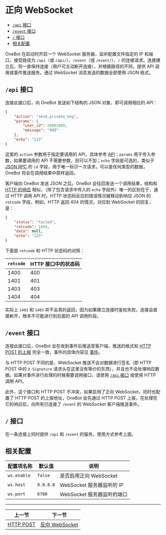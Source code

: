 # 正向 WebSocket

- [`/api` 接口](#api-接口)
- [`/event` 接口](#event-接口)
- [`/` 接口](#-接口)
- [相关配置](#相关配置)

OneBot 在启动时开启一个 WebSocket 服务器，监听配置文件指定的 IP 和端口，接受路径为 `/api`（或 `/api/`）、`/event`（或 `/event/`）、`/` 的连接请求。连接建立后，将一直保持连接（用户可主动断开连接），并根据路径的不同，提供 API 调用或事件推送服务。通过 WebSocket 消息发送的数据全部使用 JSON 格式。

## `/api` 接口

连接此接口后，向 OneBot 发送如下结构的 JSON 对象，即可调用相应的 API：

```json
{
    "action": "send_private_msg",
    "params": {
        "user_id": 10001000,
        "message": "你好"
    },
    "echo": "123"
}
```

这里的 `action` 参数用于指定要调用的 API，具体参考 [API](../api/)；`params` 用于传入参数，如果要调用的 API 不需要参数，则可以不加；`echo` 字段是可选的，类似于 [JSON RPC](https://www.jsonrpc.org/specification) 的 `id` 字段，用于唯一标识一次请求，可以是任何类型的数据，OneBot 将会在调用结果中原样返回。

客户端向 OneBot 发送 JSON 之后，OneBot 会往回发送一个调用结果，结构和 [HTTP 的响应](http.md#响应) 相似，（除了包含请求中传入的 `echo` 字段外）唯一的区别在于，通过 HTTP 调用 API 时，HTTP 状态码反应的错误情况被移动到响应 JSON 的 `retcode` 字段，例如，HTTP 返回 404 的情况，对应到 WebSocket 的回复，是：

```json
{
    "status": "failed",
    "retcode": 1404,
    "data": null,
    "echo": "123"
}
```

下面是 `retcode` 和 HTTP 状态码的对照：

| `retcode` | HTTP 接口中的状态码 |
| --------- | ----------------- |
| 1400 | 400 |
| 1401 | 401 |
| 1403 | 403 |
| 1404 | 404 |

实际上 `1401` 和 `1403` 并不会真的返回，因为如果建立连接时鉴权失败，连接会直接断开，根本不可能进行到后面的 API 调用阶段。

## `/event` 接口

连接此接口后，OneBot 会在收到事件后推送至客户端，推送的格式和 [HTTP POST 的上报](http-post.md#上报) 完全一致，事件的具体内容见 [事件](../event/)。

与 HTTP POST 不同的是，WebSocket 推送不会对数据进行签名（即 HTTP POST 中的 `X-Signature` 请求头在这里没有等价的东西），并且也不会处理响应数据。如果对事件进行处理的时候需要调用接口，请使用 [`/api` 接口](#api-接口) 或使用 HTTP 调用 API。

此外，这个接口和 HTTP POST 不冲突，如果启用了正向 WebSocket，同时也配置了 HTTP POST 的上报地址，OneBot 会先通过 HTTP POST 上报，在处理完它的响应后，向所有已连接了 `/event` 的 WebSocket 客户端推送事件。

## `/` 接口

在一条连接上同时提供 `/api` 和 `/event` 的服务，使用方式参考上面。

## 相关配置

| 配置项名称 | 默认值 | 说明 |
| -------- | ------ | --- |
| `ws.enable` | `false` | 是否启用正向 WebSocket |
| `ws.host` | `0.0.0.0` | WebSocket 服务器监听的 IP |
| `ws.port` | `6700` | WebSocket 服务器监听的端口 |

<hr>

| 上一节 | 下一节 |
| --- | --- |
| [HTTP POST](http-post.md) | [反向 WebSocket](ws-reverse.md) |
